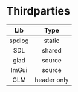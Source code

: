 # Thirdparties
|Lib|Type|
|:-:|:-:|
|spdlog|static|
|SDL|shared|
|glad|source|
|ImGui|source|
|GLM|header only|
